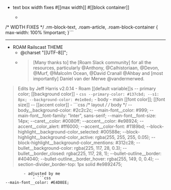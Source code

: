 - text box width fixes #[[max width]] #[[block container]]
    - ```css
/* WIDTH FIXES */
.rm-block-text,
.roam-article,
.roam-block-container {
  max-width: 100% !important;
}```
- ---
- ROAM Railscast THEME
    - @charset "[[UTF-8]]";
    - > [Many thanks to] the [Roam Slack community] for all the resources, particularly @Anthony, @Calhistoriaan, @Devon, @Murf, @Malcolm Ocean, @David Cranall @Ahbay and [most importantly] Daniel van der Merwe @vandermerwed.
> Edits by Jeff Harris
> v2.0.14
    - Roam [[default variable]]s -- primary color; [[background color]]
        - ```css
  --primary-color: #137cbd;
  --s1: 8px;
  --background-color: #e1e8ed;```
    - body
        - main [[font color]]; [[font size]] -- [[accent color]]
        - ```css
  /* layout */
  /* body */
  --body__background-color: #2c2c2c;
  --main-font__color: #999;
  --main-font__font-family: "Inter", sans-serif;
  --main-font__font-size: 14px;
  --caret__color: #0080ff;
  --accent__color: #e98924;
  --accent__color_alert: #ff6000;
  --accent__color-font: #1189bd;
  --block-highlight__background-color_selected: #00588e;
  --block-highlight__background-color_active: rgba(255, 255, 255, 0.05);
  --block-highlight__background-color_mentions: #312c28;
  --bullet__background-color: rgba(225, 117, 28, 0.3);
  --bullet__border_closed: rgba(225, 117, 28, 1);
  --bullet-outline__border: #404040;
  --bullet-outline__border_hover: rgba(255, 149, 0, 0.4);
  --section-divider_border-top: 1px solid #e9892475;
```
        - adjusted by me
            - ```css
--main-font__color: #E4D8EE;
```
